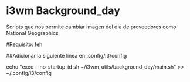 # i3wm Background_day
Scripts que nos permite cambiar imagen del dia de proveedores como National Geographics

#Requisito:
feh

##Adicionar la siguiente linea en .config/i3/config

echo "exec --no-startup-id sh ~/i3wm_utils/background_day/main.sh" >> ~/.config/i3/config
